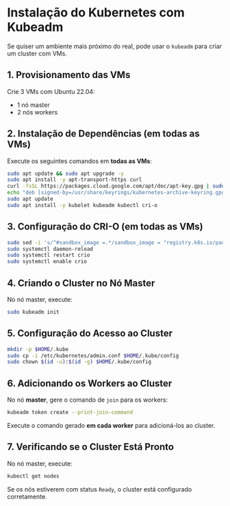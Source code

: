 # Instalação do Kubernetes com Kubeadm

Se quiser um ambiente mais próximo do real, pode usar o `kubeadm` para criar um cluster com VMs.

## 1. Provisionamento das VMs

Crie 3 VMs com Ubuntu 22.04:
- 1 nó master
- 2 nós workers

## 2. Instalação de Dependências (em todas as VMs)

Execute os seguintes comandos em **todas as VMs**:
```bash
sudo apt update && sudo apt upgrade -y
sudo apt install -y apt-transport-https curl
curl -fsSL https://packages.cloud.google.com/apt/doc/apt-key.gpg | sudo gpg --dearmor -o /usr/share/keyrings/kubernetes-archive-keyring.gpg
echo "deb [signed-by=/usr/share/keyrings/kubernetes-archive-keyring.gpg] https://apt.kubernetes.io/ kubernetes-xenial main" | sudo tee /etc/apt/sources.list.d/kubernetes.list
sudo apt update
sudo apt install -y kubelet kubeadm kubectl cri-o
```

## 3. Configuração do CRI-O (em todas as VMs)

```bash
sudo sed -i 's/^#sandbox_image =.*/sandbox_image = "registry.k8s.io/pause:3.6"/' /etc/crio/crio.conf
sudo systemctl daemon-reload
sudo systemctl restart crio
sudo systemctl enable crio
```

## 4. Criando o Cluster no Nó Master

No nó master, execute:
```bash
sudo kubeadm init
```

## 5. Configuração do Acesso ao Cluster

```bash
mkdir -p $HOME/.kube
sudo cp -i /etc/kubernetes/admin.conf $HOME/.kube/config
sudo chown $(id -u):$(id -g) $HOME/.kube/config
```

## 6. Adicionando os Workers ao Cluster

No nó **master**, gere o comando de `join` para os workers:
```bash
kubeadm token create --print-join-command
```

Execute o comando gerado **em cada worker** para adicioná-los ao cluster.

## 7. Verificando se o Cluster Está Pronto

No nó master, execute:
```bash
kubectl get nodes
```

Se os nós estiverem com status `Ready`, o cluster está configurado corretamente.
